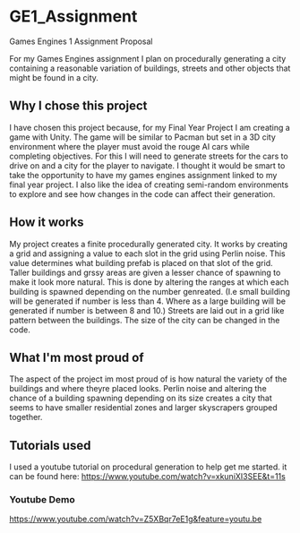 # GE1_Assignment
Games Engines 1 Assignment Proposal

For my Games Engines assignment I plan on procedurally generating a city containing a reasonable variation of buildings, streets and other objects that might be found in a city. 


## Why I chose this project
I have chosen this project because, for my Final Year Project I am creating a game with Unity. The game will be similar to Pacman but set in a 3D city environment where the player must avoid the rouge AI cars while completing objectives. For this I will need to generate streets for the cars to drive on and a city for the player to navigate. I thought it would be smart to take the opportunity to have my games engines assignment linked to my final year project. I also like the idea of creating semi-random environments to explore and see how changes in the code can affect their generation.


## How it works
My project creates a finite procedurally generated city. It works by creating a grid and assigning a value to each slot in the grid using Perlin noise. This value determines what building prefab is placed on that slot of the grid. Taller buildings and grssy areas are given a lesser chance of spawning to make it look more natural. This is done by altering the ranges at which each building is spawned depending on the number genreated. (I.e small building will be generated if number is less than 4. Where as a large building will be generated if number is between 8 and 10.) Streets are laid out in a grid like pattern between the buildings. The size of the city can be changed in the code.


## What I'm most proud of
The aspect of the project im most proud of is how natural the variety of the buildings and where theyre placed looks. Perlin noise and altering the chance of a building spawning depending on its size creates a city that seems to have smaller residential zones and larger skyscrapers grouped together.

## Tutorials used
I used a youtube tutorial on procedural generation to help get me started.
it can be found here: https://www.youtube.com/watch?v=xkuniXI3SEE&t=11s

### Youtube Demo
https://www.youtube.com/watch?v=Z5XBqr7eE1g&feature=youtu.be
